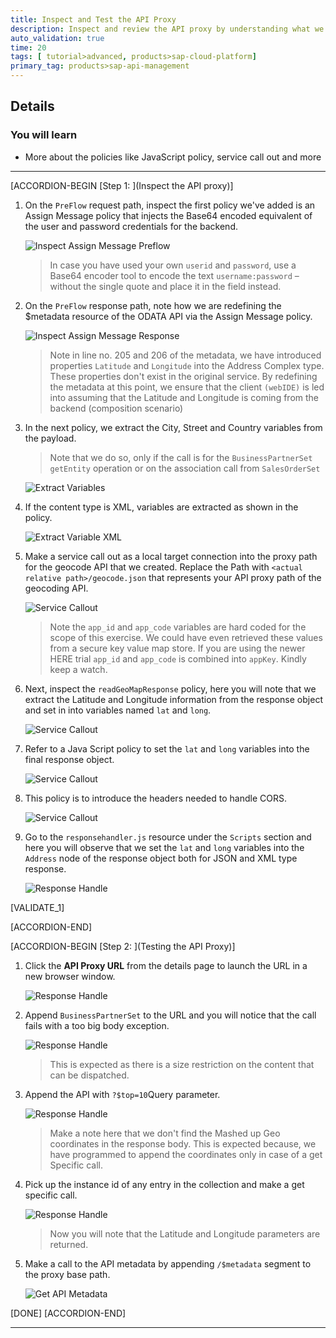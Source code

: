 ```yaml
---
title: Inspect and Test the API Proxy
description: Inspect and review the API proxy by understanding what we have achieved so far and test it.
auto_validation: true
time: 20
tags: [ tutorial>advanced, products>sap-cloud-platform]
primary_tag: products>sap-api-management
---
```


## Details
### You will learn
  - More about the policies like JavaScript policy, service call out and more

---

[ACCORDION-BEGIN [Step 1: ](Inspect the API proxy)]

1. On the `PreFlow` request path, inspect the first policy we've added is an Assign Message policy that injects the Base64 encoded equivalent of the user and password credentials for the backend.

    ![Inspect Assign Message Preflow](01-inspect-assign-message.png)

    >In case you have used your own `userid` and `password`, use a Base64 encoder tool to encode the text `username:password` – without the single quote and place it in the field instead.

2. On the `PreFlow` response path, note how we are redefining the $metadata resource of the ODATA API via the Assign Message policy.

    ![Inspect Assign Message Response](02-assign-message-response.png)  

    >Note in line no. 205 and 206 of the metadata, we have introduced properties `Latitude` and `Longitude` into the Address Complex type. These properties don't exist in the original service. By redefining the metadata at this point, we ensure that the client `(webIDE)` is led into assuming that the Latitude and Longitude is coming from the backend (composition scenario)

3. In the next policy, we extract the City, Street and Country variables from the payload.

    >Note that we do so, only if the call is for the `BusinessPartnerSet` `getEntity` operation or on the association call from `SalesOrderSet`

    ![Extract Variables](03-extract-variables.png)

4. If the content type is XML, variables are extracted as shown in the policy.

    ![Extract Variable XML](04-extract-variable-xml.png)

5. Make a service call out as a local target connection into the proxy path for the geocode API that we created. Replace the Path with `<actual relative path>/geocode.json` that represents your API proxy path of the geocoding API.

    ![Service Callout](05-servicecallout-geocode.png)

    >Note the `app_id` and `app_code` variables are hard coded for the scope of this exercise. We could have even retrieved these values from a secure key value map store.
    >If you are using the newer HERE trial `app_id` and `app_code` is combined into `appKey`. Kindly keep a watch.

6. Next, inspect the `readGeoMapResponse` policy, here you will note that we extract the Latitude and Longitude information from the response object and set in into variables named `lat` and `long`.

    ![Service Callout](06-read-geomap.png)

7. Refer to a Java Script policy to set the `lat` and `long` variables into the final response object.

    ![Service Callout](07-set-lat-long-javascript.png)

8. This policy is to introduce the headers needed to handle CORS.

    ![Service Callout](08-handle-cors.png)

9. Go to the `responsehandler.js` resource under the `Scripts` section and here you will observe that we set the `lat` and `long` variables into the `Address` node of the response object both for JSON and XML type response.

    ![Response Handle](09-response-handle.png)

[VALIDATE_1]

[ACCORDION-END]

[ACCORDION-BEGIN [Step 2: ](Testing the API Proxy)]

1. Click the **API Proxy URL** from the details page to launch the URL in a new browser window.

      ![Response Handle](10-api-proxy-url-details.png)

2. Append `BusinessPartnerSet` to the URL and you will notice that the call fails with a too big body exception.

    ![Response Handle](11-business-partner.png)
    >This is expected as there is a size restriction on the content that can be dispatched.

4. Append the API with `?$top=10`Query parameter.

    ![Response Handle](12-tp10records.png)
    >Make a note here that we don't find the Mashed up Geo coordinates in the response body. This is expected because, we have programmed to append the coordinates only in case of a get Specific call.

5. Pick up the instance id of any entry in the collection and make a get specific call.

    ![Response Handle](13-instance-id.png)
    >Now you will note that the Latitude and Longitude parameters are returned.

6. Make a call to the API metadata by appending `/$metadata` segment to the proxy base path.

    ![Get API Metadata](14-api-metadata.png)

[DONE]
[ACCORDION-END]


---
